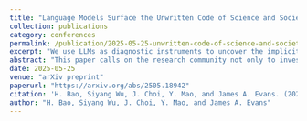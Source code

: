 ```yaml
---
title: "Language Models Surface the Unwritten Code of Science and Society"
collection: publications
category: conferences
permalink: /publication/2025-05-25-unwritten-code-of-science-and-society
excerpt: "We use LLMs as diagnostic instruments to uncover the implicit norms and evaluative heuristics—the 'unwritten code'—that shape human decision-making in science and society."
abstract: "This paper calls on the research community not only to investigate how human biases are inherited by large language models (LLMs) but also to explore how these biases in LLMs can be leveraged to make society's \"unwritten code\" - such as implicit stereotypes and heuristics - visible and accessible for critique. We introduce a conceptual framework through a case study in science: uncovering hidden rules in peer review - the factors that reviewers care about but rarely state explicitly due to normative scientific expectations. The idea of the framework is to push LLMs to speak out their heuristics through generating self-consistent hypotheses - why one paper appeared stronger in reviewer scoring - among paired papers submitted to 45 academic conferences, while iteratively searching deeper hypotheses from remaining pairs where existing hypotheses cannot explain. We observed that LLMs' normative priors about the internal characteristics of good science extracted from their self-talk, e.g., theoretical rigor, were systematically updated toward posteriors that emphasize storytelling about external connections, such as how the work is positioned and connected within and across literatures. Human reviewers tend to explicitly reward aspects that moderately align with LLMs' normative priors (correlation = 0.49) but avoid articulating contextualization and storytelling posteriors in their review comments (correlation = -0.14), despite giving implicit reward to them with positive scores. These patterns are robust across different models and out-of-sample judgments. We discuss the broad applicability of our proposed framework, leveraging LLMs as diagnostic tools to amplify and surface the tacit codes underlying human society, enabling public discussion of revealed values and more precisely targeted responsible AI."
date: 2025-05-25
venue: "arXiv preprint"
paperurl: "https://arxiv.org/abs/2505.18942"
citation: 'H. Bao, Siyang Wu, J. Choi, Y. Mao, and James A. Evans. (2025). <i>Language Models Surface the Unwritten Code of Science and Society.</i> arXiv:2505.18942.'
author: "H. Bao, Siyang Wu, J. Choi, Y. Mao, and James A. Evans"
---
```

